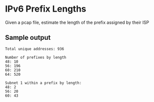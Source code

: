 # IPv6 Prefix Lengths
Given a pcap file, estimate the length of the prefix assigned by their ISP

## Sample output

```
Total unique addresses: 936

Number of prefixes by length
48: 10
56: 196
60: 210
64: 520

Subnet 1 within a prefix by length:
48: 2
56: 20
60: 43
```
